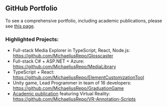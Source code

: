 ## GitHub Portfolio

To see a comprehensive portfolio, including academic publications, please see [this page](https://www.lilacvisualarts.com/Portfolio).

### Highlighted Projects:
* Full-stack Media Explorer in TypeScript, React, Node.js: https://github.com/MichaeliusRepo/Glosscaster
* Full-stack C# + ASP.NET + Azure: https://github.com/MichaeliusRepo/MediaLibrary
* TypeScript + React: https://github.com/MichaeliusRepo/ElementCustomizationTool
* Unity game, Lead Programmer in team of 16 developers: https://github.com/MichaeliusRepo/GraduationGame
* [Academic publication](https://peerj.com/articles/12869/) featuring Virtual Reality: https://github.com/MichaeliusRepo/VR-Annotation-Scripts

<!--

**Here are some ideas to get you started:**

🙋‍♀️ A short introduction - what is your organization all about?
🌈 Contribution guidelines - how can the community get involved?
👩‍💻 Useful resources - where can the community find your docs? Is there anything else the community should know?
🍿 Fun facts - what does your team eat for breakfast?
🧙 Remember, you can do mighty things with the power of [Markdown](https://docs.github.com/github/writing-on-github/getting-started-with-writing-and-formatting-on-github/basic-writing-and-formatting-syntax)
-->
